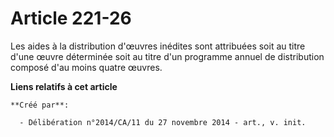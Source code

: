 # Article 221-26

Les aides à la distribution d'œuvres inédites sont attribuées soit au titre d'une œuvre déterminée soit au titre d'un
programme annuel de distribution composé d'au moins quatre œuvres.

**Liens relatifs à cet article**

	**Créé par**:

	  - Délibération n°2014/CA/11 du 27 novembre 2014 - art., v. init.
